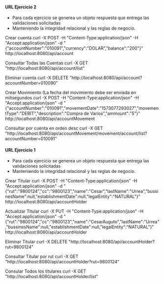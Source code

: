 #### URL Ejercicio 2

- Para cada ejercicio se generea un objeto respuesta que entrega las validaciones solicitadas
- Manteniendo la integridad relacional y las reglas de negocio.

Crear cuenta
curl -X POST -H "Content-Type:application/json" -H "Accept:application/json" -d "{\"accountNumber\":\"010091\",\"currency\":\"DOLAR\",\"balance\":\"200\"}" http://localhost:8080/api/account

Consultar Todas las Cuentas
curl -X GET "http://localhost:8080/api/account/list"

Eliminar cuenta
curl -X DELETE "http://localhost:8080/api/account?accountNumber=010090"

Crear Movimiento (La fecha del movimiento debe ser enviada en milisegundos
curl -X POST -H "Content-Type:application/json" -H "Accept:application/json" -d "{\"accountNumber\":\"010091\",\"movementDate\":\"1573077293027\",\"movementType\":\"DEBIT\",\"description\":\"Compra de Varios\",\"ammount\":\"5\"}" http://localhost:8080/api/accountMovement

Consultar por cuenta en orden desc
curl -X GET "http://localhost:8080/api/accountMovement/movement/account/list?accountNumber=010091"


#### URL Ejercicio 1

- Para cada ejercicio se generea un objeto respuesta que entrega las validaciones solicitadas
- Manteniendo la integridad relacional y las reglas de negocio.

Crear Titular
curl -X POST -H "Content-Type:application/json" -H "Accept:application/json" -d "{\"rut\":\"9800124\",\"cc\":\"9800123\",\"name\":\"Cesar\",\"lastName\":\"Urrea\",\"bussinesName\":null,\"establishmentDate\":null,\"legalEntity\":\"NATURAL\"}" http://localhost:8080/api/accountHolder

Actualizar Titular
curl -X PUT -H "Content-Type:application/json" -H "Accept:application/json" -d "{\"rut\":\"9800124\",\"cc\":\"9800123\",\"name\":\"CesarAuguto\",\"lastName\":\"Urrea\",\"bussinesName\":null,\"establishmentDate\":null,\"legalEntity\":\"NATURAL\"}" http://localhost:8080/api/accountHolder

Eliminar Titular
curl -X DELETE "http://localhost:8080/api/accountHolder?rut=9800124"

Consultar Titular por rut
curl -X GET "http://localhost:8080/api/accountHolder?rut=9800124"

Consular Todos los titulares
curl -X GET "http://localhost:8080/api/accountHolder/list"











